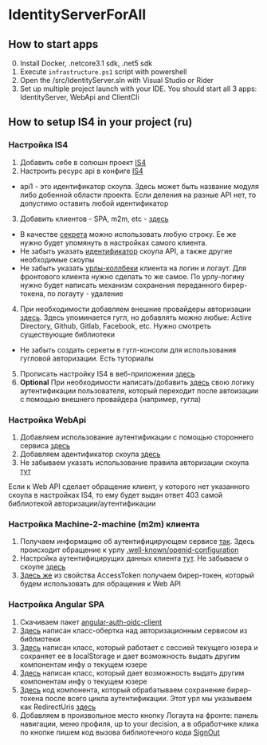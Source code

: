 # IdentityServerForAll

## How to start apps

0. Install Docker, .netcore3.1 sdk, .net5 sdk
1. Execute `infrastructure.ps1` script with powershell
2. Open the /src/IdentityServer.sln with Visual Studio or Rider
3. Set up multiple project launch with your IDE. You should start all 3 apps: IdentityServer, WebApi and ClientCli

## How to setup IS4 in your project (ru)

### Настройка IS4

1. Добавить себе в солюшн проект [IS4](https://github.com/maximgorbatyuk/IdentityServerForAll/tree/master/src/IdentityServer)
2. Настроить ресурс api в конфиге [IS4](https://github.com/maximgorbatyuk/IdentityServerForAll/blob/master/src/IdentityServer/Config/IdentityConfig.cs#L25)
  - api1 - это идентификатор скоупа. Здесь может быть название модуля либо добенной области проекта. Если деления на разные API нет, то допустимо оставить любой идентификатор
3. Добавить клиентов - SPA, m2m, etc - [здесь](https://github.com/maximgorbatyuk/IdentityServerForAll/blob/master/src/IdentityServer/Config/IdentityConfig.cs#L29)
  - В качестве [секрета](https://github.com/maximgorbatyuk/IdentityServerForAll/blob/master/src/IdentityServer/Config/IdentityConfig.cs#L37) можно использовать любую строку. Ее же нужно будет упомянуть в настройках самого клиента.
  - Не забыть указать [идентификатор](https://github.com/maximgorbatyuk/IdentityServerForAll/blob/master/src/IdentityServer/Config/IdentityConfig.cs#L59) скоупа API, а также другие необходимые скоупы
  - Не забыть указать [урлы-коллбеки](https://github.com/maximgorbatyuk/IdentityServerForAll/blob/master/src/IdentityServer/Config/IdentityConfig.cs#L52) клиента на логин и логаут. Для фронтового клиента нужно сделать то же самое. По урлу-логину нужно будет написать механизм сохранения  переданного бирер-токена, по логауту - удаление
4. При необходимости добавляем внешние провайдеры авторизации [здесь](https://github.com/maximgorbatyuk/IdentityServerForAll/blob/master/src/IdentityServer/Config/ExternalAuthProviders.cs#L13). Здесь упоминается гугл, но добавлять можно любые: Active Directory, Github, Gitlab, Facebook, etc. Нужно смотреть существующие библиотеки
  - Не забыть создать серкеты в гугл-консоли для использования гугловой авторизации. Есть туториалы
5. Прописать настройку IS4 в веб-приложении [здесь](https://github.com/maximgorbatyuk/IdentityServerForAll/blob/master/src/IdentityServer/Startup.cs#L30)
6. __Optional__ При необходимости написать/добавить [здесь](https://github.com/maximgorbatyuk/IdentityServerForAll/blob/master/src/IdentityServer/Quickstart/Account/ExternalController.cs#L93) свою логику аутентификации пользователя, который переходит после автоизации с помощью внешнего провайдера (например, гугла)

### Настройка WebApi

1. Добавляем использование аутентификации с помощью стороннего сервиса [здесь](https://github.com/maximgorbatyuk/IdentityServerForAll/blob/master/src/WebApi/Startup.cs#L14)
2. Добавляем адентификатор скоупа [здесь](https://github.com/maximgorbatyuk/IdentityServerForAll/blob/master/src/WebApi/Startup.cs#L27)
3. Не забываем указать использование правила авторизации скоупа [тут](https://github.com/maximgorbatyuk/IdentityServerForAll/blob/master/src/WebApi/Startup.cs#L47)

Если к Web API сделает обращение клиент, у которого нет указанного скоупа в настройках IS4, то ему будет выдан ответ 403 самой библиотекой авторизации/аутентификации

### Настройка Machine-2-machine (m2m) клиента

1. Получаем информацию об аутентифицирующем сервисе [так](https://github.com/maximgorbatyuk/IdentityServerForAll/blob/master/src/ClinentCli/Program.cs#L17). Здесь происходит обращение к урлу [.well-known/openid-configuration](https://docs.identityserver.io/en/latest/endpoints/discovery.html)
2. Настройка аутентифицирущих данных клиента [тут](https://github.com/maximgorbatyuk/IdentityServerForAll/blob/master/src/ClinentCli/Program.cs#L28). Не забываем о скоупе [здесь](https://github.com/maximgorbatyuk/IdentityServerForAll/blob/master/src/ClinentCli/Program.cs#L31)
3. [Здесь же](https://github.com/maximgorbatyuk/IdentityServerForAll/blob/master/src/ClinentCli/Program.cs#L25) из свойства AccessToken получаем бирер-токен, который будем использовать для обращения к Web API

### Настройка Angular SPA

1. Скачиваем пакет [angular-auth-oidc-client](https://github.com/maximgorbatyuk/net-blank-app/blob/master/src/Frontend/package.json#L32)
2. [Здесь](https://github.com/maximgorbatyuk/net-blank-app/blob/master/src/Frontend/src/app/shared/services/auth/oidc-user-manager.service.ts) написан класс-обертка над авторизационным сервисом из библиотеки 
3. [Здесь](https://github.com/maximgorbatyuk/net-blank-app/blob/master/src/Frontend/src/app/shared/services/auth/auth.session.service.ts) написан класс, который работает с сессией текущего юзера и сохраняет ее в localStorage и дает возможность выдать другим компонентам инфу о текущем юзере
4. [Здесь](https://github.com/maximgorbatyuk/net-blank-app/blob/master/src/Frontend/src/app/shared/services/auth/auth.service.ts) написан класс, который дает возможность выдать другим компонентам инфу о текущем юзере
5. [Здесь](https://github.com/maximgorbatyuk/net-blank-app/blob/master/src/Frontend/src/app/components/auth-callback/auth-callback.component.ts#L21) код компонента, который обрабатываем сохранение бирер-токена после всего цикла аутентификации. Этот урл мы указываем как RedirectUris [здесь](https://github.com/maximgorbatyuk/IdentityServerForAll/blob/master/src/IdentityServer/Config/IdentityConfig.cs#L52)
6. Добавляем в произвольное место кнопку Логаута на фронте: панель навигации, меню профиля, up to your decision, а в обработчике клика по кнопке пишем код вызова библиотечного кода [SignOut](https://github.com/maximgorbatyuk/net-blank-app/blob/master/src/Frontend/src/app/components/app-sidebar-menu/app-sidebar/app-sidebar.component.ts#L47)

